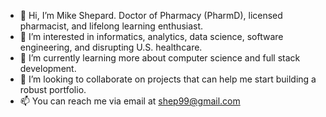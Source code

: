 - 👋 Hi, I’m Mike Shepard. Doctor of Pharmacy (PharmD), licensed pharmacist, and lifelong learning enthusiast.
- 👀 I’m interested in informatics, analytics, data science, software engineering, and disrupting U.S. healthcare.
- 🌱 I’m currently learning more about computer science and full stack development.
- 💞️ I’m looking to collaborate on projects that can help me start building a robust portfolio.
- 📫 You can reach me via email at shep99@gmail.com
